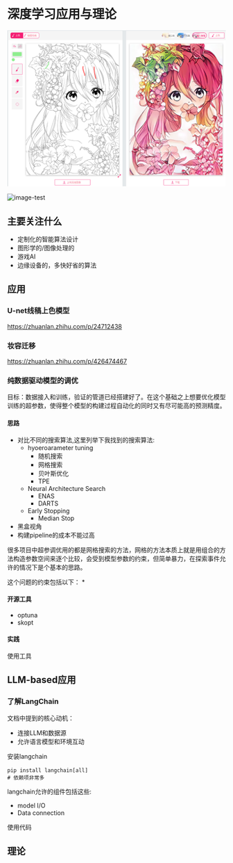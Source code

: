 # 深度学习应用与理论

![image-20220901005058831](.\imgs\image-20220901005058831.png)

![image-test](/storage/dcim/Screenshots/Screenshot_20230724_230729_Edge.jpg)

## 主要关注什么

* 定制化的智能算法设计
* 图形学的/图像处理的
* 游戏AI
* 边缘设备的，多快好省的算法




## 应用

### U-net线稿上色模型

https://zhuanlan.zhihu.com/p/24712438



### 妆容迁移

https://zhuanlan.zhihu.com/p/426474467

### 纯数据驱动模型的调优
目标：数据接入和训练，验证的管道已经搭建好了。在这个基础之上想要优化模型训练的超参数，使得整个模型的构建过程自动化的同时又有尽可能高的预测精度。

#### 思路
* 对比不同的搜索算法,这里列举下我找到的搜索算法:
    * hyoeroarameter tuning
        * 随机搜索
        * 网格搜索
        * 贝叶斯优化
        * TPE
    * Neural Architecture Search
        * ENAS
        * DARTS
    * Early Stopping
        * Median Stop
* 黑盒视角
* 构建pipeline的成本不能过高

很多项目中超参调优用的都是网格搜索的方法，网格的方法本质上就是用组合的方法构造参数空间来逐个比较，会受到模型参数的约束，但简单暴力，在探索事件允许的情况下是个基本的思路。

这个问题的约束包括以下：
* 

#### 开源工具
* optuna
* skopt

#### 实践
使用工具



## LLM-based应用

### 了解LangChain
文档中提到的核心动机：
* 连接LLM和数据源
* 允许语言模型和环境互动

安装langchain
```shell
pip install langchain[all]
# 依赖项非常多
```
langchain允许的组件包括这些:
* model I/O
* Data connection

使用代码




## 理论

